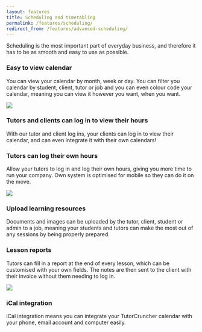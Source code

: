 ```yaml
---
layout: features
title: Scheduling and timetabling
permalink: /features/scheduling/
redirect_from: /features/advanced-scheduling/
---
```

Scheduling is the most important part of everyday business, and therefore it has to be as smooth and easy to use as possible.

### Easy to view calendar

You can view your calendar by month, week or day. You can filter you calendar by student, client, tutor or job and you can even colour code your 
calendar, meaning you can view it however you want, when you want.

<a href="{{ site.static}}/img/features/calendar.png" data-lightbox="lightbox" data-title="TutorCruncher's calendar" class="thumbnail">
  <img src="{{ site.static}}/img/features/calendar.png" alt-text="TutorCruncher's calendar"/>
</a>

### Tutors and clients can log in to view their hours

With our tutor and client log ins, your clients can log in to view their calendar, and can even integrate it with their own calendars!

### Tutors can log their own hours

Allow your tutors to log in and log their own hours, giving you more time to run your company. Own system is optimised for mobile so they can do it on the move.

<a href="{{ site.static}}/img/features/add-lesson.png" data-lightbox="lightbox" data-title="Adding a lesson within TutorCruncher" class="thumbnail">
  <img src="{{ site.static}}/img/features/add-lesson.png" alt-text="Adding a lesson within TutorCruncher"/>
</a>

### Upload learning resources

Documents and images can be uploaded by the tutor, client, student or admin to a job, meaning your students and tutors can make the most out of any sessions by being properly prepared.

### Lesson reports

Tutors can fill in a report at the end of every lesson, which can be customised with your own fields. The notes are then sent to the client with their invoice without them needing to log in.

<a href="{{ site.static}}/img/features/lesson-report.png" data-lightbox="lightbox" data-title="Lesson reporting within TutorCruncher" class="thumbnail">
  <img src="{{ site.static}}/img/features/lesson-report.png" alt-text="Lesson reporting"/>
</a>

### iCal integration

iCal integration means you can integrate your TutorCruncher calendar with your phone, email account and computer easily.
